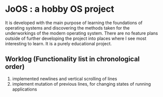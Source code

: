 JoOS : a hobby OS project
======
It is developed with the main purpose of learning the foundations of operating systems and discovering the methods taken for the underworkings of the modern operating system. There are no feature plans outside of further developing the project into places where I see most interesting to learn. It is a purely educational project.

Worklog (Functionality list in chronological order)
-----
1. implemented newlines and vertical scrolling of lines
2. implement mutation of previous lines, for changing states of running applications
